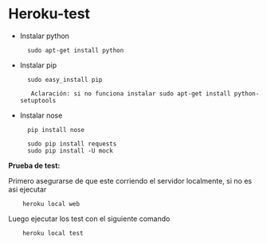 Heroku-test
============
* Instalar python

        sudo apt-get install python

* Instalar pip

        sudo easy_install pip

         Aclaración: si no funciona instalar sudo apt-get install python-setuptools


* Instalar nose

        pip install nose
        
        sudo pip install requests                         
        sudo pip install -U mock

**Prueba de test:**

Primero asegurarse de que este corriendo el servidor localmente, si no es asi ejecutar

        heroku local web

Luego ejecutar los test con el siguiente comando

        heroku local test

